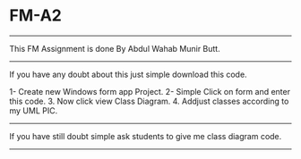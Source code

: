 # FM-A2

*****************************************************
This FM Assignment is done By Abdul Wahab Munir Butt.
*****************************************************

If you have any doubt about this just simple download this code.

1- Create new Windows form app Project.
2- Simple Click on form and enter this code.
3. Now click view Class Diagram.
4. Addjust classes according to my UML PIC.

***********************************************************
If you have still doubt simple ask students to give me class diagram code.
***********************************************************
